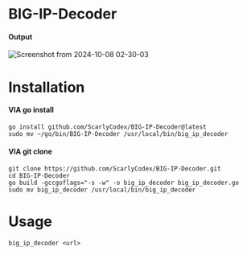 # BIG-IP-Decoder
#### Output
![Screenshot from 2024-10-08 02-30-03](https://github.com/user-attachments/assets/bbc9b98c-0c85-459b-8e1b-9f683696daf3)
# Installation
#### VIA go install
```
go install github.com/ScarlyCodex/BIG-IP-Decoder@latest
sudo mv ~/go/bin/BIG-IP-Decoder /usr/local/bin/big_ip_decoder
```
#### VIA git clone
```
git clone https://github.com/ScarlyCodex/BIG-IP-Decoder.git
cd BIG-IP-Decoder
go build -gccgoflags="-s -w" -o big_ip_decoder big_ip_decoder.go
sudo mv big_ip_decoder /usr/local/bin/big_ip_decoder
```
# Usage
`big_ip_decoder <url>`
